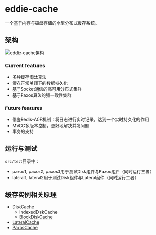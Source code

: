 # eddie-cache
一个基于内存与磁盘存储的小型分布式缓存系统。

## 架构
![eddie-cache架构](https://tva1.sinaimg.cn/large/008eGmZEly1go90h0gu7yj30mo0hk759.jpg)

### Current features

- 多种缓存淘汰算法
- 缓存正常关闭下的数据持久化
- 基于Socket通信的高可用分布式集群
- 基于Paxos算法的强一致性集群

### Future features

- 借鉴Redis-AOF机制：将日志进行实时记录，达到一个实时持久化的作用
- MVCC多版本控制，更好地解决并发问题
- 事务的支持

## 运行与测试
`src/test`目录中：
- paxos1, paxos2, paxos3用于测试Disk组件与Paxos组件（同时运行三者）
- lateral1, lateral2用于测试Disk组件与Lateral组件（同时运行二者）

## 缓存实例相关原理
- DiskCache
    - [IndexedDiskCache](DesignDocument/AboutIndexedDiskCacheKit.md)
    - [BlockDiskCache](DesignDocument/AboutBlockDiskCacheKit.md)
- [LateralCache](DesignDocument/AboutLateralCacheKit.md)
- [PaxosCache]()
